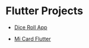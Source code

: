 # Flutter Projects 

- [Dice Roll App](https://github.com/vipul-2003/Flutter-Development/tree/main/dicee_app) 

- [Mi Card Flutter](https://github.com/vipul-2003/Flutter-Development/tree/main/mi_card_flutter)

